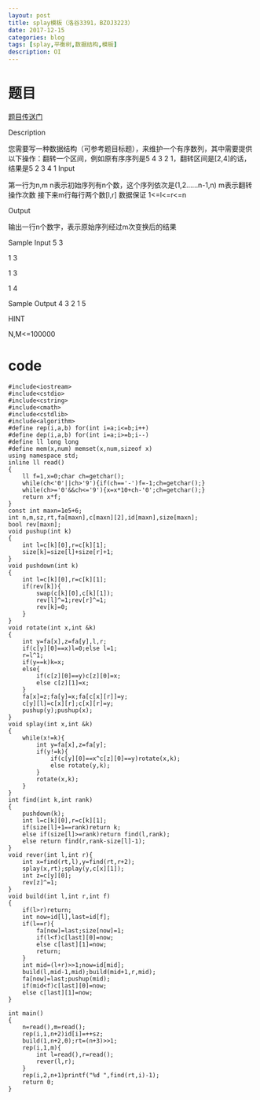 ```yaml
---
layout: post
title: splay模板（洛谷3391，BZOJ3223）
date: 2017-12-15
categories: blog
tags: [splay,平衡树,数据结构,模板]
description: OI
---
```

# 题目

[题目传送门](http://www.lydsy.com/JudgeOnline/problem.php?id=3223)

Description

您需要写一种数据结构（可参考题目标题），来维护一个有序数列，其中需要提供以下操作：翻转一个区间，例如原有序序列是5 4 3 2 1，翻转区间是[2,4]的话，结果是5 2 3 4 1 
Input

第一行为n,m n表示初始序列有n个数，这个序列依次是(1,2……n-1,n)  m表示翻转操作次数
接下来m行每行两个数[l,r] 数据保证 1<=l<=r<=n 

Output

 

输出一行n个数字，表示原始序列经过m次变换后的结果 

Sample Input
5 3



1 3



1 3



1 4



Sample Output
4 3 2 1 5



HINT



N,M<=100000

# code

```
#include<iostream>
#include<cstdio>
#include<cstring>
#include<cmath>
#include<cstdlib>
#include<algorithm>
#define rep(i,a,b) for(int i=a;i<=b;i++)
#define dep(i,a,b) for(int i=a;i>=b;i--)
#define ll long long
#define mem(x,num) memset(x,num,sizeof x)
using namespace std;
inline ll read()
{
    ll f=1,x=0;char ch=getchar();
    while(ch<'0'||ch>'9'){if(ch=='-')f=-1;ch=getchar();}
    while(ch>='0'&&ch<='9'){x=x*10+ch-'0';ch=getchar();}
    return x*f;
}
const int maxn=1e5+6;
int n,m,sz,rt,fa[maxn],c[maxn][2],id[maxn],size[maxn];
bool rev[maxn];
void pushup(int k)
{
    int l=c[k][0],r=c[k][1];
    size[k]=size[l]+size[r]+1;
}
void pushdown(int k)
{
    int l=c[k][0],r=c[k][1];
    if(rev[k]){
        swap(c[k][0],c[k][1]);
        rev[l]^=1;rev[r]^=1;
        rev[k]=0;
    }
}
void rotate(int x,int &k)
{
    int y=fa[x],z=fa[y],l,r;
    if(c[y][0]==x)l=0;else l=1;
    r=l^1;
    if(y==k)k=x;
    else{
        if(c[z][0]==y)c[z][0]=x;
        else c[z][1]=x;
    }
    fa[x]=z;fa[y]=x;fa[c[x][r]]=y;
    c[y][l]=c[x][r];c[x][r]=y;
    pushup(y);pushup(x);
}
void splay(int x,int &k)
{
    while(x!=k){
        int y=fa[x],z=fa[y];
        if(y!=k){
            if(c[y][0]==x^c[z][0]==y)rotate(x,k);
            else rotate(y,k);
        }
        rotate(x,k);
    }
}
int find(int k,int rank)
{
    pushdown(k);
    int l=c[k][0],r=c[k][1];
    if(size[l]+1==rank)return k;
    else if(size[l]>=rank)return find(l,rank);
    else return find(r,rank-size[l]-1);
}
void rever(int l,int r){
    int x=find(rt,l),y=find(rt,r+2);
    splay(x,rt);splay(y,c[x][1]);
    int z=c[y][0];
    rev[z]^=1;
}
void build(int l,int r,int f)
{
    if(l>r)return;
    int now=id[l],last=id[f];
    if(l==r){
        fa[now]=last;size[now]=1;
        if(l<f)c[last][0]=now;
        else c[last][1]=now;
        return;
    }
    int mid=(l+r)>>1;now=id[mid];
    build(l,mid-1,mid);build(mid+1,r,mid);
    fa[now]=last;pushup(mid);
    if(mid<f)c[last][0]=now;
    else c[last][1]=now;
}
 
int main()
{
    n=read(),m=read();
    rep(i,1,n+2)id[i]=++sz;
    build(1,n+2,0);rt=(n+3)>>1;
    rep(i,1,m){
        int l=read(),r=read();
        rever(l,r);
    }
    rep(i,2,n+1)printf("%d ",find(rt,i)-1);
    return 0;
}
```

